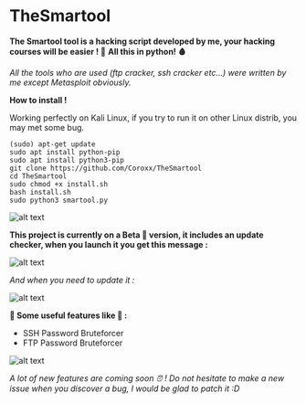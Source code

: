 # TheSmartool


**The Smartool tool is a hacking script developed by me, your hacking courses will be easier ! 🦩**
**All this in python!  🩸**

*All the tools who are used (ftp cracker, ssh cracker etc...) were written by me except Metasploit obviously.*

**How to install !**

Working perfectly on Kali Linux, if you try to run it on other Linux distrib, you may met some bug.

```
(sudo) apt-get update
sudo apt install python-pip
sudo apt install python3-pip 
git clone https://github.com/Coroxx/TheSmartool
cd TheSmartool
sudo chmod +x install.sh
bash install.sh
sudo python3 smartool.py
```


![alt text](https://i.ibb.co/9pv7g00/Capture.png)

**This project is currently on a Beta 🐉 version, it includes an update checker, when you launch it you get this message :**

![alt text](https://i.ibb.co/k627czx/image-2020-12-21-143256.pngg)

*And when you need to update it :*

![alt text](https://i.ibb.co/FsNd3MQ/image-2020-12-21-144059.png)


**🏺 Some useful features like 🏺 :** 

- SSH Password Bruteforcer 
- FTP Password Bruteforcer

![alt text](https://i.ibb.co/Pj0fN3k/image-2020-12-21-144457.png)


*A lot of new features are coming soon ⏰ !* 
*Do not hesitate to make a new issue when you discover a bug, I would be glad to patch it :D*
